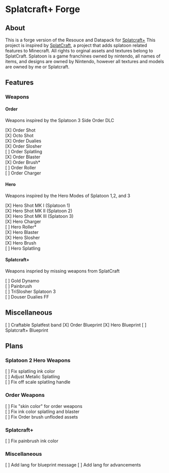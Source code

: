 # Splatcraft+ Forge
## About
This is a forge version of the Resouce and Datapack for [Splatcraft+](https://github.com/TheSquiddyLink/SplatcraftPlus)
This project is inspired by [SplatCraft](https://github.com/splatcraft), a project that adds splatoon related features to Minecraft. All rights to orginal assets and textures belong to SplatCraft. 
Splatoon is a game franchines owned by nintendo, all names of items, and designs are owned by Nintendo, however all textures and models are owned by me or Splatcraft.

## Features

### Weapons

#### Order
Weapons inspired by the Splatoon 3 Side Order DLC

[X] Order Shot\
[X] Octo Shot\
[X] Order Dualies\
[X] Order Slosher\
[ ] Order Splatling\
[X] Order Blaster\
[X] Order Brush*\
[ ] Order Roller\
[ ] Order Charger

#### Hero

Weapons inspired by the Hero Modes of Splatoon 1,2, and 3

[X] Hero Shot MK I (Splatoon 1)\
[X] Hero Shot MK II (Splatoon 2)\
[X] Hero Shot MK III (Splatoon 3)\
[X] Hero Charger\
[ ] Hero Roller*\
[X] Hero Blaster\
[X] Hero Slosher\
[X] Hero Brush\
[ ] Hero Splatling
#### Splatcraft+

Weapons inspried by missing weapons from SplatCraft

[ ] Gold Dynamo\
[ ] Painbrush\
[ ] TriSlosher Splatoon 3\
[ ] Douser Dualies FF
## Miscellaneous
[ ] Craftable Splatfest band 
[X] Order Blueprint
[X] Hero Blueprint
[ ] Splatcraft+ Blueprint
## Plans

### Splatoon 2 Hero Weapons
[ ] Fix splatling ink color\
[ ] Adjust Metalic Splatling\
[ ] Fix off scale splatling handle

### Order Weapons
[ ] Fix "skin color" for order weapons\
[ ] Fix ink color splatling and blaster\
[ ] Fix Order brush unfloded assets
### Splatcraft+
[ ] Fix painbrush ink color
### Miscellaneous
[ ] Add lang for blueprint message
[ ] Add lang for advancements